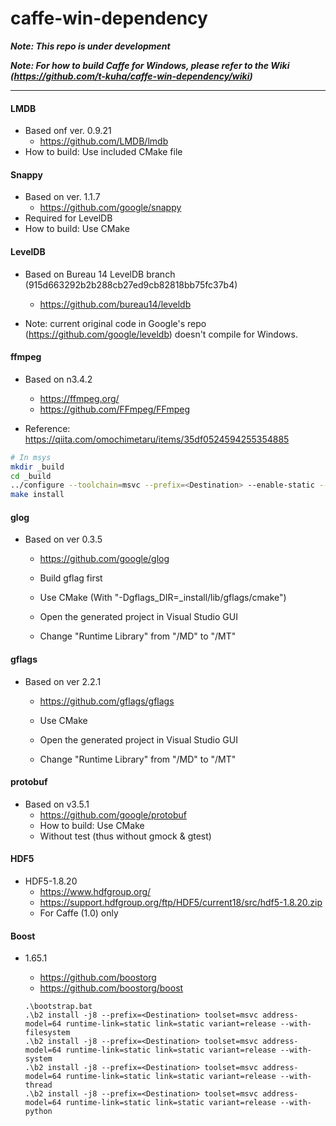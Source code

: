 # caffe-win-dependency


***Note: This repo is under development***


***Note: For how to build Caffe for Windows, please refer to the Wiki (https://github.com/t-kuha/caffe-win-dependency/wiki)***


***
#### LMDB
- Based onf ver. 0.9.21
  - https://github.com/LMDB/lmdb
- How to build: Use included CMake file


#### Snappy
- Based on ver. 1.1.7
  - https://github.com/google/snappy
- Required for LevelDB
- How to build: Use CMake


#### LevelDB
- Based on Bureau 14 LevelDB branch (915d663292b2b288cb27ed9cb82818bb75fc37b4)
  - https://github.com/bureau14/leveldb

- Note: current original code in Google's repo (https://github.com/google/leveldb) doesn't compile for Windows.


#### ffmpeg
- Based on n3.4.2
  - https://ffmpeg.org/
  - https://github.com/FFmpeg/FFmpeg

- Reference: https://qiita.com/omochimetaru/items/35df0524594255354885

```bash
# In msys
mkdir _build
cd _build
../configure --toolchain=msvc --prefix=<Destination> --enable-static --disable-programs
make install
```


#### glog
- Based on ver 0.3.5
  - https://github.com/google/glog

  - Build gflag first
  - Use CMake (With "-Dgflags_DIR=_install/lib/gflags/cmake")
  - Open the generated project in Visual Studio GUI
  - Change "Runtime Library" from "/MD" to "/MT" 


#### gflags
- Based on ver 2.2.1
  - https://github.com/gflags/gflags

  - Use CMake
  - Open the generated project in Visual Studio GUI
  - Change "Runtime Library" from "/MD" to "/MT" 


#### protobuf
- Based on v3.5.1
  - https://github.com/google/protobuf
  - How to build: Use CMake
  - Without test (thus without gmock & gtest)
  

#### HDF5
- HDF5-1.8.20
  - https://www.hdfgroup.org/
  - https://support.hdfgroup.org/ftp/HDF5/current18/src/hdf5-1.8.20.zip
  - For Caffe (1.0) only


#### Boost
- 1.65.1
  - https://github.com/boostorg
  - https://github.com/boostorg/boost

  ```MSDOS
  .\bootstrap.bat
  .\b2 install -j8 --prefix=<Destination> toolset=msvc address-model=64 runtime-link=static link=static variant=release --with-filesystem
  .\b2 install -j8 --prefix=<Destination> toolset=msvc address-model=64 runtime-link=static link=static variant=release --with-system
  .\b2 install -j8 --prefix=<Destination> toolset=msvc address-model=64 runtime-link=static link=static variant=release --with-thread
  .\b2 install -j8 --prefix=<Destination> toolset=msvc address-model=64 runtime-link=static link=static variant=release --with-python
  ```
